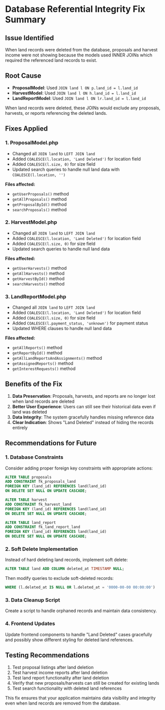 # Database Referential Integrity Fix Summary

## Issue Identified
When land records were deleted from the database, proposals and harvest income were not showing because the models used INNER JOINs which required the referenced land records to exist.

## Root Cause
- **ProposalModel**: Used `JOIN land l ON p.land_id = l.land_id` 
- **HarvestModel**: Used `JOIN land l ON h.land_id = l.land_id`
- **LandReportModel**: Used `JOIN land l ON lr.land_id = l.land_id`

When land records were deleted, these JOINs would exclude any proposals, harvests, or reports referencing the deleted lands.

## Fixes Applied

### 1. ProposalModel.php
- Changed all `JOIN land` to `LEFT JOIN land`
- Added `COALESCE(l.location, 'Land Deleted')` for location field
- Added `COALESCE(l.size, 0)` for size field
- Updated search queries to handle null land data with `COALESCE(l.location, '')`

**Files affected:**
- `getUserProposals()` method
- `getAllProposals()` method  
- `getProposalById()` method
- `searchProposals()` method

### 2. HarvestModel.php
- Changed all `JOIN land` to `LEFT JOIN land`
- Added `COALESCE(l.location, 'Land Deleted')` for location field
- Added `COALESCE(l.size, 0)` for size field
- Updated search queries to handle null land data

**Files affected:**
- `getUserHarvests()` method
- `getAllHarvests()` method
- `getHarvestById()` method  
- `searchHarvests()` method

### 3. LandReportModel.php
- Changed all `JOIN land` to `LEFT JOIN land`
- Added `COALESCE(l.location, 'Land Deleted')` for location field
- Added `COALESCE(l.size, 0)` for size field
- Added `COALESCE(l.payment_status, 'unknown')` for payment status
- Updated WHERE clauses to handle null land data

**Files affected:**
- `getAllReports()` method
- `getReportById()` method
- `getAllLandReportsAndAssignments()` method
- `getAssignedReports()` method
- `getInterestRequests()` method

## Benefits of the Fix

1. **Data Preservation**: Proposals, harvests, and reports are no longer lost when land records are deleted
2. **Better User Experience**: Users can still see their historical data even if land was deleted
3. **Data Integrity**: The system gracefully handles missing reference data
4. **Clear Indication**: Shows "Land Deleted" instead of hiding the records entirely

## Recommendations for Future

### 1. Database Constraints
Consider adding proper foreign key constraints with appropriate actions:

```sql
ALTER TABLE proposals 
ADD CONSTRAINT fk_proposals_land 
FOREIGN KEY (land_id) REFERENCES land(land_id) 
ON DELETE SET NULL ON UPDATE CASCADE;

ALTER TABLE harvest 
ADD CONSTRAINT fk_harvest_land 
FOREIGN KEY (land_id) REFERENCES land(land_id) 
ON DELETE SET NULL ON UPDATE CASCADE;

ALTER TABLE land_report 
ADD CONSTRAINT fk_land_report_land 
FOREIGN KEY (land_id) REFERENCES land(land_id) 
ON DELETE SET NULL ON UPDATE CASCADE;
```

### 2. Soft Delete Implementation
Instead of hard deleting land records, implement soft delete:

```sql
ALTER TABLE land ADD COLUMN deleted_at TIMESTAMP NULL;
```

Then modify queries to exclude soft-deleted records:
```sql
WHERE (l.deleted_at IS NULL OR l.deleted_at = '0000-00-00 00:00:00')
```

### 3. Data Cleanup Script
Create a script to handle orphaned records and maintain data consistency.

### 4. Frontend Updates
Update frontend components to handle "Land Deleted" cases gracefully and possibly show different styling for deleted land references.

## Testing Recommendations
1. Test proposal listings after land deletion
2. Test harvest income reports after land deletion  
3. Test land report functionality after land deletion
4. Verify that new proposals/harvests can still be created for existing lands
5. Test search functionality with deleted land references

This fix ensures that your application maintains data visibility and integrity even when land records are removed from the database.